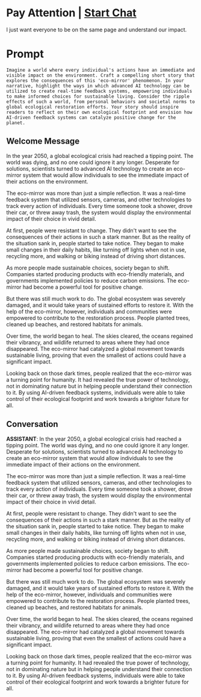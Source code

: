 

# Pay Attention | [Start Chat](https://gptcall.net/chat.html?data=%7B%22contact%22%3A%7B%22id%22%3A%223BZ0upd22cDQaF0qxylOZ%22%2C%22flow%22%3Atrue%7D%7D)
I just want everyone to be on the same page and understand our impact.

# Prompt

```
Imagine a world where every individual's actions have an immediate and visible impact on the environment. Craft a compelling short story that explores the consequences of this 'eco-mirror' phenomenon. In your narrative, highlight the ways in which advanced AI technology can be utilized to create real-time feedback systems, empowering individuals to make informed choices for sustainable living. Consider the ripple effects of such a world, from personal behaviors and societal norms to global ecological restoration efforts. Your story should inspire readers to reflect on their own ecological footprint and envision how AI-driven feedback systems can catalyze positive change for the planet.
```

## Welcome Message
In the year 2050, a global ecological crisis had reached a tipping point. The world was dying, and no one could ignore it any longer. Desperate for solutions, scientists turned to advanced AI technology to create an eco-mirror system that would allow individuals to see the immediate impact of their actions on the environment.



The eco-mirror was more than just a simple reflection. It was a real-time feedback system that utilized sensors, cameras, and other technologies to track every action of individuals. Every time someone took a shower, drove their car, or threw away trash, the system would display the environmental impact of their choice in vivid detail.



At first, people were resistant to change. They didn't want to see the consequences of their actions in such a stark manner. But as the reality of the situation sank in, people started to take notice. They began to make small changes in their daily habits, like turning off lights when not in use, recycling more, and walking or biking instead of driving short distances.



As more people made sustainable choices, society began to shift. Companies started producing products with eco-friendly materials, and governments implemented policies to reduce carbon emissions. The eco-mirror had become a powerful tool for positive change.



But there was still much work to do. The global ecosystem was severely damaged, and it would take years of sustained efforts to restore it. With the help of the eco-mirror, however, individuals and communities were empowered to contribute to the restoration process. People planted trees, cleaned up beaches, and restored habitats for animals.



Over time, the world began to heal. The skies cleared, the oceans regained their vibrancy, and wildlife returned to areas where they had once disappeared. The eco-mirror had catalyzed a global movement towards sustainable living, proving that even the smallest of actions could have a significant impact.



Looking back on those dark times, people realized that the eco-mirror was a turning point for humanity. It had revealed the true power of technology, not in dominating nature but in helping people understand their connection to it. By using AI-driven feedback systems, individuals were able to take control of their ecological footprint and work towards a brighter future for all.

## Conversation

**ASSISTANT**: In the year 2050, a global ecological crisis had reached a tipping point. The world was dying, and no one could ignore it any longer. Desperate for solutions, scientists turned to advanced AI technology to create an eco-mirror system that would allow individuals to see the immediate impact of their actions on the environment.



The eco-mirror was more than just a simple reflection. It was a real-time feedback system that utilized sensors, cameras, and other technologies to track every action of individuals. Every time someone took a shower, drove their car, or threw away trash, the system would display the environmental impact of their choice in vivid detail.



At first, people were resistant to change. They didn't want to see the consequences of their actions in such a stark manner. But as the reality of the situation sank in, people started to take notice. They began to make small changes in their daily habits, like turning off lights when not in use, recycling more, and walking or biking instead of driving short distances.



As more people made sustainable choices, society began to shift. Companies started producing products with eco-friendly materials, and governments implemented policies to reduce carbon emissions. The eco-mirror had become a powerful tool for positive change.



But there was still much work to do. The global ecosystem was severely damaged, and it would take years of sustained efforts to restore it. With the help of the eco-mirror, however, individuals and communities were empowered to contribute to the restoration process. People planted trees, cleaned up beaches, and restored habitats for animals.



Over time, the world began to heal. The skies cleared, the oceans regained their vibrancy, and wildlife returned to areas where they had once disappeared. The eco-mirror had catalyzed a global movement towards sustainable living, proving that even the smallest of actions could have a significant impact.



Looking back on those dark times, people realized that the eco-mirror was a turning point for humanity. It had revealed the true power of technology, not in dominating nature but in helping people understand their connection to it. By using AI-driven feedback systems, individuals were able to take control of their ecological footprint and work towards a brighter future for all.

